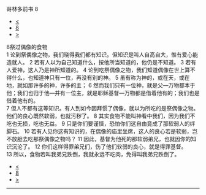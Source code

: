 ﻿





 哥林多前书 8




* [<](bible/1CO07.md)
* [8](bible/1CO.md)
* [>](bible/1CO09.md)



 
8祭过偶像的食物  
1 论到祭偶像之物，我们晓得我们都有知识。但知识是叫人自高自大，惟有爱心能造就人。 
2 若有人以为自己知道什么，按他所当知道的，他仍是不知道。 
3 若有人爱神，这人乃是神所知道的。 
4 论到吃祭偶像之物，我们知道偶像在世上算不得什么，也知道神只有一位，再没有别的神。 
5 虽有称为神的，或在天，或在地，就如那许多的神，许多的主； 
6 然而我们只有一位神，就是父—万物都本于他；我们也归于他—并有一位主，就是耶稣基督—万物都是借着他有的；我们也是借着他有的。  
7 但人不都有这等知识。有人到如今因拜惯了偶像，就以为所吃的是祭偶像之物。他们的良心既然软弱，也就污秽了。 
8 其实食物不能叫神看中我们，因为我们不吃也无损，吃也无益。 
9 只是你们要谨慎，恐怕你们这自由竟成了那软弱人的绊脚石。 
10 若有人见你这有知识的，在偶像的庙里坐席，这人的良心若是软弱，岂不放胆去吃那祭偶像之物吗？ 
11 因此，基督为他死的那软弱弟兄，也就因你的知识沉沦了。 
12 你们这样得罪弟兄们，伤了他们软弱的良心，就是得罪基督。 
13 所以，食物若叫我弟兄跌倒，我就永远不吃肉，免得叫我弟兄跌倒了。 
* [<](bible/1CO07.md)
* [8](bible/1CO.md)
* [>](bible/1CO09.md)





---









